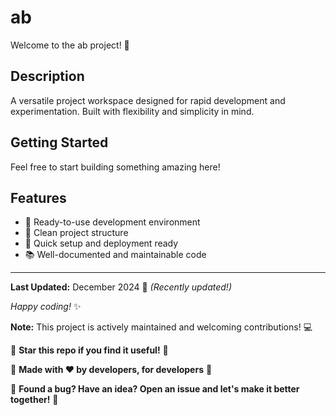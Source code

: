 # ab

Welcome to the ab project! 🚀

## Description

A versatile project workspace designed for rapid development and experimentation. Built with flexibility and simplicity in mind.

## Getting Started

Feel free to start building something amazing here!

## Features

- 🔧 Ready-to-use development environment
- 📁 Clean project structure
- 🚀 Quick setup and deployment ready
- 📚 Well-documented and maintainable code

---

**Last Updated:** December 2024 📅 _(Recently updated!)_

*Happy coding!* ✨

**Note:** This project is actively maintained and welcoming contributions! 💻

🌟 **Star this repo if you find it useful!** 🌟

🚀 **Made with ❤️ by developers, for developers** 🚀

📢 **Found a bug? Have an idea? Open an issue and let's make it better together!** 📢
